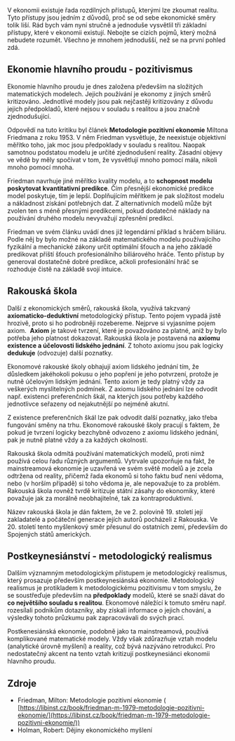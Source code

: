 V ekonomii existuje řada rozdílných přístupů, kterými lze zkoumat realitu. Tyto přístupy jsou jedním z důvodů, proč se od sebe ekonomické směry tolik liší. Rád bych vám nyní stručně a jednoduše vysvětlil tři základní přístupy, které v ekonomii existují. Nebojte se cizích pojmů, který možná nebudete rozumět. Všechno je mnohem jednodušší, než se na první pohled zdá.

## Ekonomie hlavního proudu - pozitivismus

Ekonomie hlavního proudu je dnes založena především na složitých matematických modelech. Jejich používání je ekonomy z jiných směrů kritizováno. Jednotlivé modely jsou pak nejčastěji kritizovány z důvodu jejich předpokladů, které nejsou v souladu s realitou a jsou značně zjednodušující.

Odpovědí na tuto kritiku byl článek **Metodologie pozitivní ekonomie** Miltona Friedmana z roku 1953\. V něm Friedman vysvětluje, že neexistuje objektivní měřítko toho, jak moc jsou předpoklady v souladu s realitou. Naopak samotnou podstatou modelu je určité zjednodušení reality. Zásadní objevy ve vědě by měly spočívat v tom, že vysvětlují mnoho pomocí mála, nikoli mnoho pomocí mnoha.

Friedman navrhuje jiné měřítko kvality modelu, a to **schopnost modelu poskytovat kvantitativní predikce**. Čím přesnější ekonomické predikce model poskytuje, tím je lepší. Doplňujícím měřítkem je pak složitost modelu a nákladnost získání potřebných dat. Z alternativních modelů může být zvolen ten s méně přesnými predikcemi, pokud dodatečné náklady na používání druhého modelu nevyvažují zpřesnění predikcí.

Friedman ve svém článku uvádí dnes již legendární příklad s hráčem biliáru. Podle něj by bylo možné na základě matematického modelu používajícího fyzikální a mechanické zákony určit optimální šťouch a na jeho základě predikovat příští šťouch profesionálního biliárového hráče. Tento přístup by generoval dostatečně dobré predikce, ačkoli profesionální hráč se rozhoduje čistě na základě svojí intuice.

## Rakouská škola

Další z ekonomických směrů, rakouská škola, využívá takzvaný **axiomaticko-deduktivní** metodologický přístup. Tento pojem vypadá jistě hrozivě, proto si ho podrobněji rozebereme. Nejprve si vyjasníme pojem axiom.  **Axiom** je takové tvrzení, které je považováno za platné, aniž by bylo potřeba jeho platnost dokazovat. Rakouská škola je postavená na **axiomu existence a účelovosti lidského jednání**. Z tohoto axiomu jsou pak logicky **dedukuje** (odvozuje) další poznatky.

Ekonomové rakouské školy obhajují axiom lidského jednání tím, že důsledkem jakéhokoli pokusu o jeho popření je jeho potvrzení, protože je nutně účelovým lidským jednání. Tento axiom je tedy platný vždy za veškerých myslitelných podmínek. Z axiomu lidského jednání lze odvodit např. existenci preferenčních škál, na kterých jsou potřeby každého jednotlivce seřazeny od nejakutnější po nejméně akutní.

Z existence preferenčních škál lze pak odvodit další poznatky, jako třeba fungování směny na trhu. Ekonomové rakouské školy pracují s faktem, že pokud je tvrzení logicky bezchybně odvozeno z axiomu lidského jednání, pak je nutně platné vždy a za každých okolností.

Rakouská škola odmítá používání matematických modelů, proti nimž používá celou řadu různých argumentů. Vytrvale upozorňuje na fakt, že mainstreamová ekonomie je uzavřená ve svém světě modelů a je zcela odtržena od reality, přičemž řada ekonomů si toho faktu buď není vědoma, nebo (v horším případě) si toho vědoma je, ale nepovažuje to za problém. Rakouská škola rovněž tvrdě kritizuje státní zásahy do ekonomiky, které považuje jak za morálně neobhajitelné, tak za kontraproduktivní.

Název rakouská škola je dán faktem, že ve 2\. polovině 19\. století její zakladatelé a počáteční generace jejích autorů pocházeli z Rakouska. Ve 20\. století tento myšlenkový směr přesunul do ostatních zemí, především do Spojených států amerických.

## Postkeynesiánství - metodologický realismus

Dalším významným metodologickým přístupem je metodologický realismus, který prosazuje především postkeynesiánská ekonomie. Metodologický realismus je protikladem k metodologickému pozitivismu v tom smyslu, že se soustřeďuje především na **předpoklady** modelů, které se snaží dávat do **co největšího souladu s realitou**. Ekonomové náležící k tomuto směru např. rozesílali podnikům dotazníky, aby získali informace o jejich chování, a výsledky tohoto průzkumu pak zapracovávali do svých prací.

Postkenesiánská ekonomie, podobně jako ta mainstreamová, používá komplikované matematické modely. Vždy však zdůrazňuje vztah modelu (analytické úrovně myšlení) a reality, což bývá nazýváno retrodukcí. Pro nedostatečný akcent na tento vztah kritizují postkeynesiánci ekonomii hlavního proudu.

## Zdroje

*   Friedman, Milton: Metodologie pozitivní ekonomie ( [https://libinst.cz/book/friedman-m-1979-metodologie-pozitivni-ekonomie/](https://libinst.cz/book/friedman-m-1979-metodologie-pozitivni-ekonomie/))
*   Holman, Robert: Dějiny ekonomického myšlení
